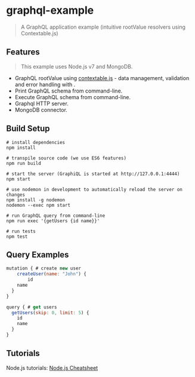 # graphql-example

> A GraphQL application example (intuitive rootValue resolvers using Contextable.js)

## Features

> This example uses Node.js v7 and MongoDB.

* GraphQL rootValue using [contextable.js](https://github.com/xpepermint/contextablejs) - data management, validation and error handling with .
* Print GraphQL schema from command-line.
* Execute GraphQL schema from command-line.
* Graphql HTTP server.
* MongoDB connector.

## Build Setup

```
# install dependencies
npm install

# transpile source code (we use ES6 features)
npm run build

# start the server (GraphiQL is started at http://127.0.0.1:4444)
npm start

# use nodemon in development to automatically reload the server on changes
npm install -g nodemon
nodemon --exec npm start

# run GraphQL query from command-line
npm run exec '{getUsers {id name}}'

# run tests
npm test
```

## Query Examples

```js
mutation { # create new user
	createUser(name: "John") {
		id
    name
  }
}
```

```js
query { # get users
  getUsers(skip: 0, limit: 5) {
    id
    name
  }
}
```

## Tutorials

Node.js tutorials: [Node.js Cheatsheet](https://xpepermint.gitbooks.io/nodejs-cheatsheet/)
